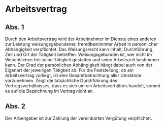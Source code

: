 # Arbeitsvertrag



## Abs. 1

 Durch den Arbeitsvertrag wird der Arbeitnehmer im Dienste eines anderen zur Leistung weisungsgebundener, fremdbestimmter Arbeit in persönlicher Abhängigkeit verpflichtet. Das Weisungsrecht kann Inhalt, Durchführung, Zeit und Ort der Tätigkeit betreffen. Weisungsgebunden ist, wer nicht im Wesentlichen frei seine Tätigkeit gestalten und seine Arbeitszeit bestimmen kann. Der Grad der persönlichen Abhängigkeit hängt dabei auch von der Eigenart der jeweiligen Tätigkeit ab. Für die Feststellung, ob ein Arbeitsvertrag vorliegt, ist eine Gesamtbetrachtung aller Umstände vorzunehmen. Zeigt die tatsächliche Durchführung des Vertragsverhältnisses, dass es sich um ein Arbeitsverhältnis handelt, kommt es auf die Bezeichnung im Vertrag nicht an.

## Abs. 2

 Der Arbeitgeber ist zur Zahlung der vereinbarten Vergütung verpflichtet. 

